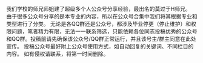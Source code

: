 我们学校的师兄师姐建了超级多个人公众号分享经验，最出名的莫过于H师兄。
由于很多公众号分享的是本专业的内容，所以在公众号合集中我们将其根据专业和类型进行了分类。
无论是各QQ群还是公众号，都涉及毕业停更（停止维护）和权限问题，笔者精力有限，无法一一联系筛选，只能依赖各位同志投稿优秀的公众号和QQ群。投稿前请先确保该公众号/QQ群正常运行，并且该号主/群主同意在此处宣传。
投稿公众号最好附上公众号使用方式，如自动回复的关键词、不同栏目的内容。
如有侵权请联系，将第一时间删除。